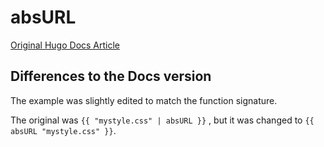 # absURL

[Original Hugo Docs Article](https://gohugo.io/functions/absurl/)

## Differences to the Docs version

The example was slightly edited to match the function signature. 

The original was `{{ "mystyle.css" | absURL }}` , but it was changed to `{{ absURL "mystyle.css" }}`.